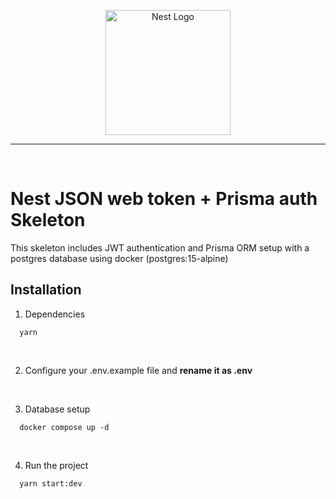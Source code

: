 <p align="center">
  <a href="http://nestjs.com/" target="blank"><img src="https://nestjs.com/img/logo-small.svg" width="200" alt="Nest Logo" /></a>
</p>

<hr/>

&nbsp;
# Nest JSON web token + Prisma auth  Skeleton


This skeleton includes JWT authentication and Prisma ORM setup with a postgres database using docker (postgres:15-alpine)


## Installation

1. Dependencies
```
  yarn
```

&nbsp;

2. Configure your .env.example file and __rename it as .env__

&nbsp;

3. Database setup
```
  docker compose up -d
```

&nbsp;

4. Run the project
```
  yarn start:dev
```

